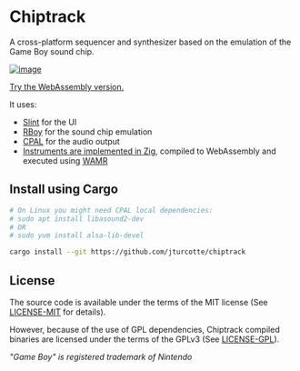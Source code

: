 # Chiptrack

A cross-platform sequencer and synthesizer based on the emulation of the Game Boy sound chip.

[![image](https://user-images.githubusercontent.com/839935/173205865-e4ce44f0-75d3-4c26-8230-6d04aaa9dcdd.png)](https://jturcotte.github.io/chiptrack)

[Try the WebAssembly version.](https://jturcotte.github.io/chiptrack)

It uses:

- [Slint](https://github.com/slint-ui/slint) for the UI
- [RBoy](https://github.com/mvdnes/rboy) for the sound chip emulation
- [CPAL](https://github.com/RustAudio/cpal) for the audio output
- [Instruments are implemented in Zig](res/default-instruments.zig), compiled to WebAssembly and executed using [WAMR](https://github.com/bytecodealliance/wasm-micro-runtime)

## Install using Cargo

```bash
# On Linux you might need CPAL local dependencies:
# sudo apt install libasound2-dev
# OR
# sudo yum install alsa-lib-devel

cargo install --git https://github.com/jturcotte/chiptrack
```

## License

The source code is available under the terms of the MIT license
(See [LICENSE-MIT](LICENSE-MIT) for details).

However, because of the use of GPL dependencies, Chiptrack compiled binaries
are licensed under the terms of the GPLv3 (See [LICENSE-GPL](LICENSE-GPL)).

*"Game Boy" is registered trademark of Nintendo*
